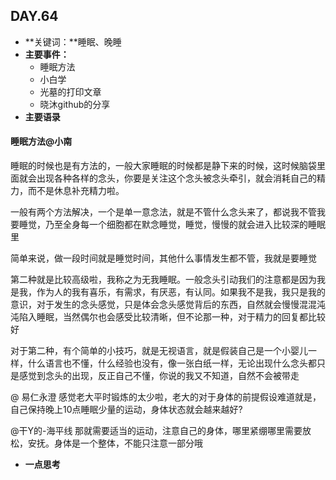  ## DAY.64
+ **关键词：**睡眠、晚睡
+ **主要事件：**
    + 睡眠方法
    + 小白学
    + 光墓的打印文章
    + 晓沐github的分享
+ **主要语录**

#### 睡眠方法@小南

睡眠的时候也是有方法的，一般大家睡眠的时候都是静下来的时候，这时候脑袋里面就会出现各种各样的念头，你要是关注这个念头被念头牵引，就会消耗自己的精力，而不是休息补充精力啦。

一般有两个方法解决，一个是单一意念法，就是不管什么念头来了，都说我不管我要睡觉，乃至全身每一个细胞都在默念睡觉，睡觉，慢慢的就会进入比较深的睡眠里

简单来说，做一段时间就是睡觉时间，其他什么事情发生都不管，我就是要睡觉


第二种就是比较高级啦，我称之为无我睡眠。一般念头引动我们的注意都是因为我是我，作为人的我有喜乐，有需求，有厌恶，有认同。如果我不是我，我只是我的意识，对于发生的念头感觉，只是体会念头感觉背后的东西，自然就会慢慢混混沌沌陷入睡眠，当然偶尔也会感受比较清晰，但不论那一种，对于精力的回复都比较好

对于第二种，有个简单的小技巧，就是无视语言，就是假装自己是一个小婴儿一样，什么语言也不懂，什么经验也没有，像一张白纸一样，无论出现什么念头都只是感觉到念头的出现，反正自己不懂，你说的我又不知道，自然不会被带走

@ 易仁永澄 感觉老大平时锻炼的太少啦，老大的对于身体的前提假设难道就是，自己保持晚上10点睡眠少量的运动，身体状态就会越来越好?

@干Y的-海平线 那就需要适当的运动，注意自己的身体，哪里紧绷哪里需要放松，安抚。身体是一个整体，不能只注意一部分哦

+ **一点思考**